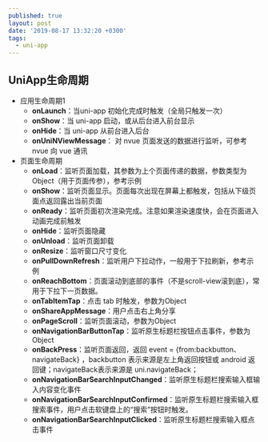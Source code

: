 ```yaml
---
published: true
layout: post
date: '2019-08-17 13:32:20 +0300'
tags:
  - uni-app
---
```

## UniApp生命周期

- 应用生命周期1
   + **onLaunch**：当uni-app 初始化完成时触发（全局只触发一次）
   + **onShow**：当 uni-app 启动，或从后台进入前台显示
   + **onHide**：当 uni-app 从前台进入后台
   + **onUniNViewMessage**：	对 nvue 页面发送的数据进行监听，可参考 nvue 向 vue 通讯
- 页面生命周期
   + **onLoad**：监听页面加载，其参数为上个页面传递的数据，参数类型为Object（用于页面传参），参考示例		
   + **onShow**：监听页面显示。页面每次出现在屏幕上都触发，包括从下级页面点返回露出当前页面		
   + **onReady**：监听页面初次渲染完成。注意如果渲染速度快，会在页面进入动画完成前触发		
   + **onHide**：监听页面隐藏		
   + **onUnload**：监听页面卸载		
   + **onResize**：监听窗口尺寸变化	
   + **onPullDownRefresh**：监听用户下拉动作，一般用于下拉刷新，参考示例		
   + **onReachBottom**：页面滚动到底部的事件（不是scroll-view滚到底），常用于下拉下一页数据。	
   + **onTabItemTap**：点击 tab 时触发，参数为Object
   + **onShareAppMessage**：用户点击右上角分享
   + **onPageScroll**：监听页面滚动，参数为Object		
   + **onNavigationBarButtonTap**：监听原生标题栏按钮点击事件，参数为Object
   + **onBackPress**：监听页面返回，返回 event = {from:backbutton、 navigateBack} ，backbutton 表示来源是左上角返回按钮或 android 返回键；navigateBack表示来源是 uni.navigateBack；
   + **onNavigationBarSearchInputChanged**：监听原生标题栏搜索输入框输入内容变化事件
   + **onNavigationBarSearchInputConfirmed**：监听原生标题栏搜索输入框搜索事件，用户点击软键盘上的“搜索”按钮时触发。
   + **onNavigationBarSearchInputClicked**：监听原生标题栏搜索输入框点击事件